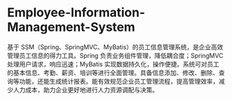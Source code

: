 # Employee-Information-Management-System
基于 SSM（Spring、SpringMVC、MyBatis）的员工信息管理系统，是企业高效管理员工信息的得力工具。Spring 负责业务组件管理，降低耦合度；SpringMVC 处理用户请求，响应迅速；MyBatis 实现数据持久化，操作便捷。系统可对员工的基本信息、考勤、薪资、培训等进行全面管理。具备信息添加、修改、删除、查询等功能，还能生成统计报表。能有效规范企业员工管理流程，提高管理效率，减少人力成本，助力企业更好地进行人力资源调配与决策。 
